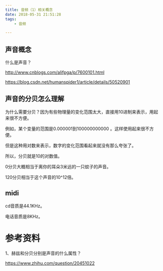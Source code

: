 ```yaml
---
title: 音频（1）相关概念
date: 2018-05-31 21:51:28
tags:
	- 音频

---
```




## 声音概念

什么是声音？

http://www.cnblogs.com/alifpga/p/7600101.html



https://blog.csdn.net/humanspider1/article/details/50520901



## 声音的分贝怎么理解

为什么需要分贝？因为有些物理量的变化范围太大，直接用10进制来表示，用起来很不方便。

例如，某个变量的范围是0.000001到100000000000 。这样使用起来很不方便。

但是这种用对数来表示，数字的变化范围看起来就没有那么夸张了。

所以，分贝就是10的对数值。

0分贝大概相当于离你的耳朵3米远的一只蚊子的声音。

120分贝相当于这个声音的10^12倍。



## midi





cd音质是44.1KHz。

电话音质是8KHz。





# 参考资料

1、赫兹和分贝分别是声音的什么属性？

https://www.zhihu.com/question/20451022
